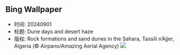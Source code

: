 ## Bing Wallpaper
- 时间: 20240901
- 标题: Dune days and desert haze
- 版权: Rock formations and sand dunes in the Sahara, Tassili n’Ajjer, Algeria (© Airpano/Amazing Aerial Agency)
![](https://cn.bing.com/th?id=OHR.DjanetAlgeria_EN-US9175224323_UHD.jpg&rf=LaDigue_UHD.jpg&pid=hp&w=3840&h=2160&rs=1&c=4)
